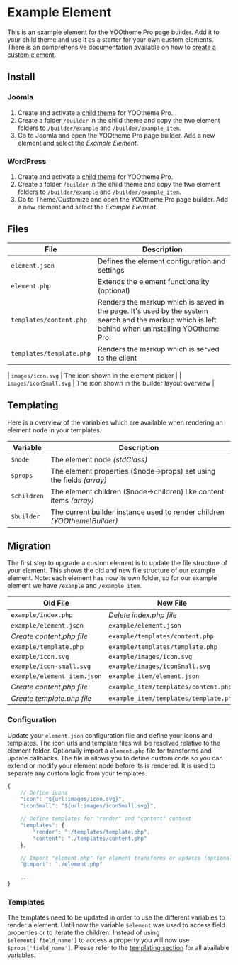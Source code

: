 # Example Element

This is an example element for the YOOtheme Pro page builder. Add it to your child theme and use it as a starter for your own custom elements. There is an comprehensive documentation available on how to [create a custom element](https://yootheme.com/support/yootheme-pro/joomla/custom-elements).

## Install

### Joomla

1. Create and activate a [child theme](https://yootheme.com/support/yootheme-pro/joomla/child-themes) for YOOtheme Pro.
2. Create a folder `/builder` in the child theme and copy the two element folders to `/builder/example` and `/builder/example_item`.
3. Go to Joomla and open the YOOtheme Pro page builder. Add a new element and select the *Example Element*.

### WordPress

1. Create and activate a [child theme](https://yootheme.com/support/yootheme-pro/wordpress/child-themes) for YOOtheme Pro.
2. Create a folder `/builder` in the child theme and copy the two element folders to `/builder/example` and `/builder/example_item`.
3. Go to Theme/Customize and open the YOOtheme Pro page builder. Add a new element and select the *Example Element*.

## Files

| File                     | Description                                    |
| ------------------------ | ---------------------------------------------- |
| `element.json`           | Defines the element configuration and settings |
| `element.php`            | Extends the element functionality (optional)   |
| `templates/content.php`  | Renders the markup which is saved in the page. It's used by the system search and the markup which is left behind when uninstalling YOOtheme Pro. |
| `templates/template.php` | Renders the markup which is served to the client |

| `images/icon.svg`        | The icon shown in the element picker           |
| `images/iconSmall.svg`   | The icon shown in the builder layout overview  |

## Templating

Here is a overview of the variables which are available when rendering an element node in your templates.

| Variable    | Description                                                               |
| ----------- | ------------------------------------------------------------------------- |
| `$node`     | The element node *(stdClass)*                                             |
| `$props`    | The element properties ($node->props)  set using the fields *(array)*     |
| `$children` | The element children ($node->children) like content items *(array)*       |
| `$builder`  | The current builder instance used to render children *(YOOtheme\Builder)* |

## Migration

The first step to upgrade a custom element is to update the file structure of your element. This shows the old and new file structure of our example element. Note: each element has now its own folder, so for our example element we have `/example` and `/example_item`.

| Old File                    | New File                              |
| --------------------------- | ------------------------------------- |
| `example/index.php`         | *Delete index.php file*               |
| `example/element.json`      | `example/element.json`                |
| *Create content.php file*   | `example/templates/content.php`       |
| `example/template.php`      | `example/templates/template.php`      |
| `example/icon.svg`          | `example/images/icon.svg`             |
| `example/icon-small.svg`    | `example/images/iconSmall.svg`        |
| `example/element_item.json` | `example_item/element.json`           |
| *Create content.php file*   | `example_item/templates/content.php`  |
| *Create template.php file*  | `example_item/templates/template.php` |

### Configuration

Update your `element.json` configuration file and define your icons and templates. The icon urls and template files will be resolved relative to the element folder. Optionally import a `element.php` file for transforms and update callbacks. The file is allows you to define custom code so you can extend or modify your element node before its is rendered. It is used to separate any custom logic from your templates.

```js
{
    // Define icons
    "icon": "${url:images/icon.svg}",
    "iconSmall": "${url:images/iconSmall.svg}",

    // Define templates for "render" and "content" context
    "templates": {
        "render": "./templates/template.php",
        "content": "./templates/content.php"
    },

    // Import "element.php" for element transforms or updates (optional)
    "@import": "./element.php"

    ...
}
```

### Templates

The templates need to be updated in order to use the different variables to render a element. Until now the variable `$element` was used to access field properties or to iterate the children. Instead of using `$element['field_name']` to access a property you will now use `$props['field_name']`. Please refer to the [templating section](#templating) for all available variables.
